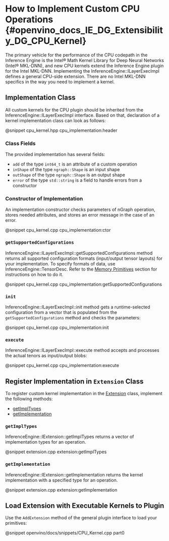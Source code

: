 # How to Implement Custom CPU Operations {#openvino_docs_IE_DG_Extensibility_DG_CPU_Kernel}

The primary vehicle for the performance of the CPU codepath in the Inference Engine is the Intel® Math Kernel Library for Deep Neural Networks (Intel® MKL-DNN), and new CPU kernels extend the Inference Engine plugin for the Intel MKL-DNN. Implementing the InferenceEngine::ILayerExecImpl defines a general CPU-side extension. There are no Intel MKL-DNN specifics in the way you need to implement a kernel.

## Implementation Class

All custom kernels for the CPU plugin should be inherited from the InferenceEngine::ILayerExecImpl interface.
Based on that, declaration of a kernel implementation class can look as follows:

@snippet cpu_kernel.hpp cpu_implementation:header

### Class Fields

The provided implementation has several fields:

 * `add` of the type `int64_t` is an attribute of a custom operation
 * `inShape` of the type `ngraph::Shape` is an input shape
 * `outShape` of the type `ngraph::Shape` is an output shape
 * `error` of the type `std::string` is a field to handle errors from a constructor

### Constructor of Implementation

An implementation constructor checks parameters of nGraph operation, stores needed attributes, and stores an error message in the case of an error.

@snippet cpu_kernel.cpp cpu_implementation:ctor

### `getSupportedConfigurations`

InferenceEngine::ILayerExecImpl::getSupportedConfigurations method returns all supported configuration formats (input/output tensor layouts) for your implementation. To specify formats of data, use InferenceEngine::TensorDesc. Refer to the [Memory Primitives](../Memory_primitives.md) section for instructions on how to do it.

@snippet cpu_kernel.cpp cpu_implementation:getSupportedConfigurations

### `init`

InferenceEngine::ILayerExecImpl::init method gets a runtime-selected configuration from a vector that is populated from the `getSupportedConfigurations` method and checks the parameters:

@snippet cpu_kernel.cpp cpu_implementation:init

### `execute`

InferenceEngine::ILayerExecImpl::execute method accepts and processes the actual tenors as input/output blobs:

@snippet cpu_kernel.cpp cpu_implementation:execute

## Register Implementation in `Extension` Class

To register custom kernel implementation in the [Extension](Extension.md) class, implement the following methods:
* <a href="#getImpTypes">getImplTypes</a>
* <a href="#getImplementation">getImplementation</a>

### <a name="getImpTypes"><code>getImplTypes</code></a>

InferenceEngine::IExtension::getImplTypes returns a vector of implementation types for an operation.

@snippet extension.cpp extension:getImplTypes

### <a name="getImplementation"><code>getImplementation</code></a>

InferenceEngine::IExtension::getImplementation returns the kernel implementation with a specified type for an operation.

@snippet extension.cpp extension:getImplementation


## Load Extension with Executable Kernels to Plugin

Use the `AddExtension` method of the general plugin interface to load your primitives:

@snippet openvino/docs/snippets/CPU_Kernel.cpp part0


